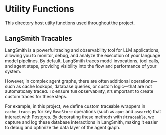 # Utility Functions
This directory host utilty functions used throughout the project.

## LangSmith Tracables
LangSmith is a powerful tracing and observability tool for LLM applications, allowing you to monitor, debug, and analyze the execution of your language model pipelines. By default, LangSmith traces model invocations, tool calls, and agent steps, providing visibility into the flow and performance of your system.

However, in complex agent graphs, there are often additional operations—such as cache lookups, database queries, or custom logic—that are not automatically traced. To ensure full observability, it's important to create custom traces for these steps.

For example, in this project, we define custom traceable wrappers in `cache_trace.py` for key `BaseStore` operations (such as `aput` and `asearch`) that interact with Postgres. By decorating these methods with `@traceable`, we capture and log these database interactions in LangSmith, making it easier to debug and optimize the data layer of the agent graph.
